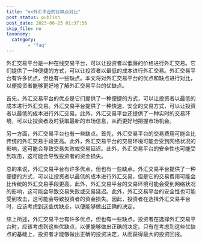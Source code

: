 ```yaml
---
title: "ex外汇平台的优缺点对比"
post_status: publish
post_date: 2023-06-25 01:37:56
skip_file: no
taxonomy:
  category:
        - "faq"
---
```


外汇交易平台是一种在线交易平台，可以让投资者以低廉的价格进行外汇交易。它们提供了一种便捷的方式，可以让投资者以最低的成本进行外汇交易。外汇交易平台有许多优点，但也有一些缺点。本文将对外汇交易平台的优点和缺点进行对比，以便投资者能够更好地了解外汇交易平台的优缺点。

首先，外汇交易平台的优点是它们提供了一种便捷的方式，可以让投资者以最低的成本进行外汇交易。外汇交易平台提供了一种快速、安全的交易方式，可以让投资者以最低的成本进行外汇交易。此外，外汇交易平台还提供了一种实时的交易环境，可以让投资者及时获取最新的市场信息，从而更好地把握市场机会。

另一方面，外汇交易平台也有一些缺点。首先，外汇交易平台的交易费用可能会比传统的外汇交易手段更高。此外，外汇交易平台的交易环境可能会受到网络状况的影响，这可能会导致交易失败或交易延迟。此外，外汇交易平台的安全性也可能受到攻击，这可能会导致投资者的资金损失。

总的来说，外汇交易平台有许多优点，但也有一些缺点。外汇交易平台提供了一种便捷的方式，可以让投资者以最低的成本进行外汇交易，但是它的交易费用可能会比传统的外汇交易手段更高。此外，外汇交易平台的交易环境可能会受到网络状况的影响，这可能会导致交易失败或交易延迟。此外，外汇交易平台的安全性也可能受到攻击，这可能会导致投资者的资金损失。因此，投资者在选择外汇交易平台时，应该考虑到这些优缺点，以便能够做出正确的决定。

综上所述，外汇交易平台有许多优点，但也有一些缺点。投资者在选择外汇交易平台时，应该考虑到这些优缺点，以便能够做出正确的决定。只有在考虑到这些优缺点的基础上，投资者才能够做出正确的投资决定，从而获得最大的投资回报。
